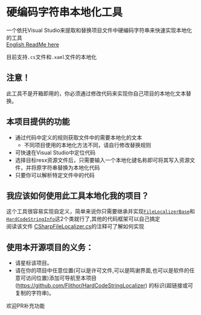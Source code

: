 # 硬编码字符串本地化工具
一个依托Visual Studio来提取和替换项目文件中硬编码字符串来快速实现本地化的工具  
[English ReadMe here](https://github.com/Flithor/HardCodeStringLocalizer/blob/master/README_en.md) 

目前支持`.cs`文件和`.xaml`文件的本地化

## 注意！
此工具不是开箱即用的，你必须通过修改代码来实现你自己项目的本地化文本替换。

## 本项目提供的功能
* 通过代码中定义的规则获取文件中的需要本地化的文本
  * 不同项目使用的本地化方法不同，请自行修改替换规则
* 可快速在Visual Studio中定位代码
* 选择目标resx资源文件后，只需要输入一个本地化键名称即可将其写入资源文件，并将原字符串替换为本地化代码
* 只要你可以解析特定文件中的代码

## 我应该如何使用此工具本地化我的项目？
这个工具很容易实现自定义，简单来说你只需要继承并实现[`FileLocalizerBase`](https://github.com/Flithor/HardCodeStringLocalizer/blob/master/HardCodeStringLocalizer/FileProcesser/FileLocalizerBase.cs)和[`HardCodeStringInfo`](https://github.com/Flithor/HardCodeStringLocalizer/blob/master/HardCodeStringLocalizer/FileProcesser/HardCodeStringInfo.cs)这2个类就行了,其他的代码框架可以自己搞定  
阅读该文件
[CSharpFileLocalizer.cs](https://github.com/Flithor/HardCodeStringLocalizer/blob/master/HardCodeStringLocalizer/FileProcesser/LocalizeProcessers/CSharpFileLocalizer.cs)的注释可了解如何实现

## 使用本开源项目的义务：
* 请星标该项目。
* 请在你的项目中任意位置(可以是许可文件,可以是鸣谢界面,也可以是软件的任意可访问位置)添加可导航至本项目(https://github.com/Flithor/HardCodeStringLocalizer) 的标识(超链接或可复制的字符串)。

欢迎PR补充功能
